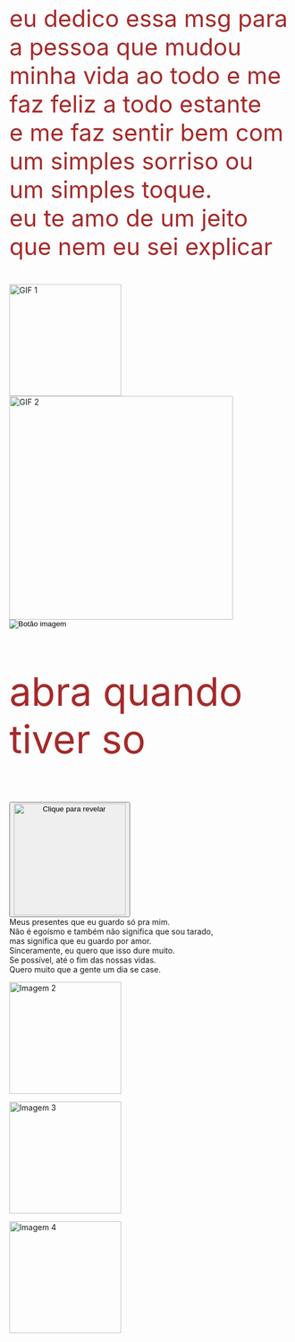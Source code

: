 <!DOCTYPE html>
<html>
<body>

<p id="mensagem" style="font-size: 3em; color:#A52A2A;">
  eu dedico essa msg para a pessoa que mudou minha vida ao todo e me faz feliz a todo estante<br>
  e me faz sentir bem com um simples sorriso ou um simples toque.<br>
  eu te amo de um jeito que nem eu sei explicar
</p>
 <div class="gif-container">
    <img src="https://media3.giphy.com/media/v1.Y2lkPTc5MGI3NjExdzJiNjQ4bThueXFsOTBqazc0ZHZhZDFoc2E1ejBvbWFycm9xeWdqNyZlcD12MV9naWZzX3NlYXJjaCZjdD1n/c76IJLufpNwSULPk77/giphy.webp" alt="GIF 1" width="200"> 
    <img src="https://media2.giphy.com/media/v1.Y2lkPTc5MGI3NjExbzRpaTQ2eWNybGcyenp4cG9pNGt3bjJlN2RoYjYzNWZydmptcDI0cSZlcD12MV9naWZzX3NlYXJjaCZjdD1n/kZqbBT64ECtjy/giphy.webp" alt="GIF 2" width="400
    ">
  </div>

<button id="btnImagem" style="border:none; background:none; cursor:pointer; padding:0;">
  <img src="https://media1.giphy.com/media/Lqx1czoPLTQg3I68d1/200.webp?cid=ecf05e47z454unt0t2taoani1prxpvpevfvarmqih97yfo8d&ep=v1_stickers_search&rid=200.webp&ct=s" alt="Botão imagem" />
</button>

<script>
  const btn = document.getElementById('btnImagem');
  btn.onclick = () => {
    btn.innerHTML = `
   <div style="font-size:3em; color:#800000;">
  1. seu rosto<br>
  2. sua boca<br>
  3. seu cabelo<br>
  4. você todinha de ponta a ponta<br>
  você é minha Deusa, meu motivo de vida<br>
  não sei como fiquei vivo tanto tempo sem te conhecer.<br>
  eu sei que não é uma mensagem tão bonita,<br>
  mas meio que eu programei esse site sem saber nada de programação.<br>
</div>
    `;
  };
</script>

<head>
  <style>
  body {
    background-image: url('https://wallpapers.com/images/high/mitsuha-and-taki-romance-anime-portrait-u9tpojm5tx1pfdhc.webp');
    background-size: cover;
    background-repeat: no-repeat;
    background-attachment: fixed;
   background-position: center top -50px;
  }
</style>




<p id="mensagem" style="font-size: 5em; color:#A52A2A;">
 abra quando tiver so
</p>












  <button class="botao-imagem" onclick="mostrarTudo()">
    <img 
      src="https://media1.giphy.com/media/BWYS3xLAYVrQWSqrzj/giphy.webp" 
      alt="Clique para revelar"
      title="Clique para mostrar tudo"
      width="200">
  </button>

<div id="texto">
    Meus presentes que eu guardo só pra mim.<br>
    Não é egoísmo e também não significa que sou tarado,<br>
    mas significa que eu guardo por amor.<br>
    Sinceramente, eu quero que isso dure muito.<br>
    Se possível, até o fim das nossas vidas.<br>
    Quero muito que a gente um dia se case.
  </div>

<img 
    src="https://github.com/user-attachments/assets/c0bb3e43-1c58-47e4-950e-a30e2f4e4da6" 
    alt="Imagem 2" 
    id="img2" 
    class="imagem-escondida" 
    width="200">

  <img 
    src="https://github.com/user-attachments/assets/c8b59094-443a-4e4d-937e-8c1057177820" 
    alt="Imagem 3" 
    id="img3" 
    class="imagem-escondida" 
    width="200">

  <img
    src="https://github.com/user-attachments/assets/6aaf69fc-b43c-42cf-a98a-8c3be2556199"
    alt="Imagem 4"
    id="img4"
    class="imagem-escondida" 
    width="200">

 <script>
    function mostrarTudo() {
      document.getElementById('texto').style.display = 'block';
      document.getElementById('img2').style.display = 'inline';
      document.getElementById('img3').style.display = 'inline';
      document.getElementById('img4').style.display = 'inline';
    }
  </script>

</body>
</html>


